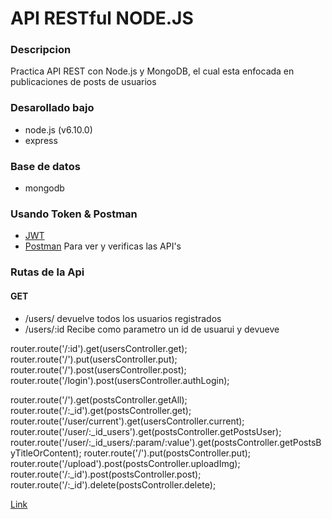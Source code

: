 # API RESTful NODE.JS

### Descripcion

Practica API REST con Node.js y MongoDB, el cual esta enfocada en publicaciones de posts de usuarios

### Desarollado bajo

- node.js (v6.10.0)
- express

### Base de datos

- mongodb

### Usando Token & Postman

- [JWT](https://jwt.io/)
- [Postman](https://www.getpostman.com/) Para ver y verificas las API's

### Rutas de la Api

#### GET 
- /users/ 
devuelve todos los usuarios registrados
- /users/:id
Recibe como parametro un id de usuarui y devueve

router.route('/:id').get(usersController.get);
router.route('/').put(usersController.put);
router.route('/').post(usersController.post);
router.route('/login').post(usersController.authLogin);

router.route('/').get(postsController.getAll);
router.route('/:_id').get(postsController.get);
router.route('/user/current').get(usersController.current);
router.route('/user/:_id_users').get(postsController.getPostsUser);
router.route('/user/:_id_users/:param/:value').get(postsController.getPostsByTitleOrContent);
router.route('/').put(postsController.put);
router.route('/upload').post(postsController.uploadImg);
router.route('/:_id').post(postsController.post);
router.route('/:_id').delete(postsController.delete);

[Link](https://api-practica-kevin-cantillo.herokuapp.com/)